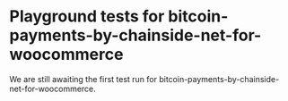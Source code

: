 # Playground tests for bitcoin-payments-by-chainside-net-for-woocommerce
We are still awaiting the first test run for bitcoin-payments-by-chainside-net-for-woocommerce.
